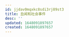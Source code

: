 ```yaml
---
id: jjdav0mqxkc8sdi3rj89st3
title: 丑闻和社会事件
desc: ''
updated: 1648091897657
created: 1648091897657
---
```





